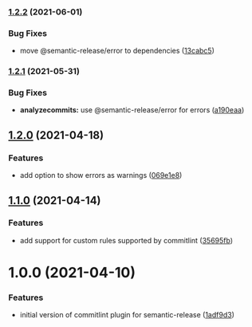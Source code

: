 ### [1.2.2](https://github.com/XC-/semantic-release-commitlint/compare/v1.2.1...v1.2.2) (2021-06-01)


### Bug Fixes

* move @semantic-release/error to dependencies ([13cabc5](https://github.com/XC-/semantic-release-commitlint/commit/13cabc5e7113050f00ffcbaa229203200e147667))

### [1.2.1](https://github.com/XC-/semantic-release-commitlint/compare/v1.2.0...v1.2.1) (2021-05-31)


### Bug Fixes

* **analyzecommits:** use @semantic-release/error for errors ([a190eaa](https://github.com/XC-/semantic-release-commitlint/commit/a190eaa559f44695718cf09ce0ba923a09ac4296))

## [1.2.0](https://github.com/XC-/semantic-release-commitlint/compare/v1.1.0...v1.2.0) (2021-04-18)


### Features

* add option to show errors as warnings ([069e1e8](https://github.com/XC-/semantic-release-commitlint/commit/069e1e8973b01c9023edac9eb93e2c3a348e0aaf))

## [1.1.0](https://github.com/XC-/semantic-release-commitlint/compare/v1.0.0...v1.1.0) (2021-04-14)


### Features

* add support for custom rules supported by commitlint ([35695fb](https://github.com/XC-/semantic-release-commitlint/commit/35695fbd50859fadd4234b5228004ace3e448029))

# 1.0.0 (2021-04-10)


### Features

* initial version of commitlint plugin for semantic-release ([1adf9d3](https://github.com/XC-/semantic-release-commitlint/commit/1adf9d3b86fe218519b25f864ca3c78119e4c93a))
